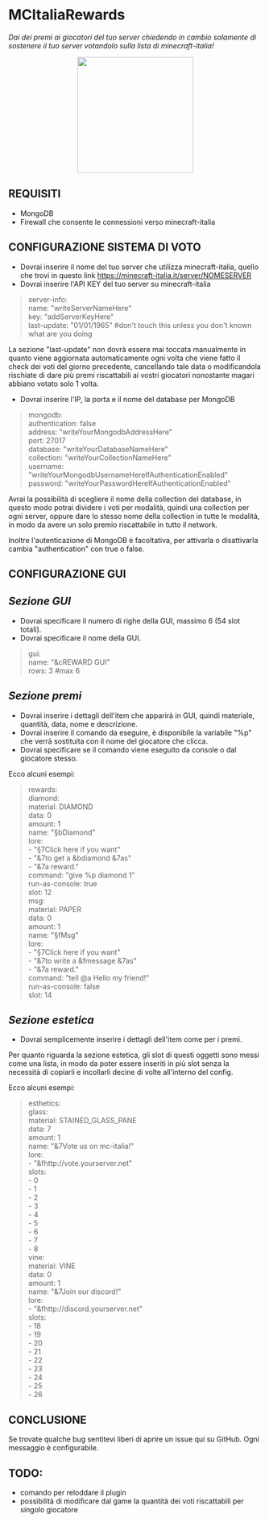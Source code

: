 # MCItaliaRewards
_Dai dei premi ai giocatori del tuo server chiedendo in cambio solamente di sostenere il tuo server votandolo sulla lista di minecraft-italia!_
<p align="center">
        <a href="https://www.coralmc.it/" target="_blank"><img src="https://www.coralmc.it/img/dev.png" width="230px"></a>
</p>

## REQUISITI

- MongoDB
- Firewall che consente le connessioni verso minecraft-italia

## CONFIGURAZIONE SISTEMA DI VOTO

- Dovrai inserire il nome del tuo server che utilizza minecraft-italia, quello che trovi in questo link https://minecraft-italia.it/server/NOMESERVER
- Dovrai inserire l'API KEY del tuo server su minecraft-italia
>server-info:                                                                                                                                                                            
name: "writeServerNameHere"                                                                                                                                                         
key: "addServerKeyHere"                                                                                                                                                             
last-update: "01/01/1965" #don't touch this unless you don't known what are you doing

La sezione "last-update" non dovrà essere mai toccata manualmente in quanto viene aggiornata automaticamente ogni volta che viene fatto il check dei voti del giorno precedente, cancellando tale data o modificandola rischiate di dare più premi riscattabili ai vostri giocatori nonostante magari abbiano votato solo 1 volta.

- Dovrai inserire l'IP, la porta e il nome del database per MongoDB
>mongodb:                                                                                                                                                                               
>  authentication: false                                                                                                                                                                
>  address: "writeYourMongodbAddressHere"                                                                                                                                               
>  port: 27017                                                                                                                                                                          
>  database: "writeYourDatabaseNameHere"                                                                                                                                                
>  collection: "writeYourCollectionNameHere"                                                                                                                                            
>  username: "writeYourMongodbUsernameHereIfAuthenticationEnabled"                                                                                                                              
>  password: "writeYourPasswordHereIfAuthenticationEnabled"

Avrai la possibilità di scegliere il nome della collection del database, in questo modo potrai dividere i voti per modalità, quindi una collection per ogni server, oppure dare lo stesso nome della collection in tutte le modalità, in modo da avere un solo premio riscattabile in tutto il network.

Inoltre l'autenticazione di MongoDB è facoltativa, per attivarla o disattivarla cambia "authentication" con true o false. 

## CONFIGURAZIONE GUI
## _Sezione GUI_
- Dovrai specificare il numero di righe della GUI, massimo 6 (54 slot totali).
- Dovrai specificare il nome della GUI.
>gui:                                                                                                                                                                                   
>  name: "&cREWARD GUI"                                                                                                                                                                 
>  rows: 3 #max 6

## _Sezione premi_
- Dovrai inserire i dettagli dell'item che apparirà in GUI, quindi materiale, quantità, data, nome e descrizione.
- Dovrai inserire il comando da eseguire, è disponibile la variabile "%p" che verrà sostituita con il nome del giocatore che clicca.
- Dovrai specificare se il comando viene eseguito da console o dal giocatore stesso.

Ecco alcuni esempi:

>  rewards:                                                                                                                                                                             
>    diamond:                                                                                                                                                                           
>      material: DIAMOND                                                                                                                                                                        
>      data: 0                                                                                                                                                                                          
>      amount: 1                                                                                                                                                                                                                        
>      name: "§bDiamond"                                                                                                                                                                
>      lore:                                                                                                                                                                            
>        - "§7Click here if you want"                                                                                                                                                           
>        - "&7to get a &bdiamond &7as"                                                                                                                                                                                                          
>        - "&7a reward."                                                                                                                                                                
>      command: "give %p diamond 1"                                                                                                                                                                                     
>      run-as-console: true                                                                                                                                                             
>      slot: 12                                                                                                                                                                                 
>    msg:                                                                                                                                                                                                       
>      material: PAPER                                                                                                                                                                                          
>      data: 0                                                                                                                                                                                                                  
>      amount: 1                                                                                                                                                                        
>      name: "§fMsg"                                                                                                                                                                                                            
>      lore:                                                                                                                                                                            
>        - "§7Click here if you want"                                                                                                                                                                                   
>        - "&7to write a &fmessage &7as"                                                                                                                                                                        
>        - "&7a reward."                                                                                                                                                                                        
>      command: "tell @a Hello my friend!"                                                                                                                                                                              
>      run-as-console: false                                                                                                                                                                                    
>      slot: 14

## _Sezione estetica_
- Dovrai semplicemente inserire i dettagli dell'item come per i premi.

Per quanto riguarda la sezione estetica, gli slot di questi oggetti sono messi come una lista, in modo da poter essere inseriti in più slot senza la necessità di copiarli e incollarli decine di volte all'interno del config.

Ecco alcuni esempi:
> esthetics:                                                                                                                                                                                                                                            
>    glass:                                                                                                                                                                             
>      material: STAINED_GLASS_PANE                                                                                                                                                                                                     
>      data: 7                                                                                                                                                                                                                  
>      amount: 1                                                                                                                                                                                                
>      name: "&7Vote us on mc-italia!"                                                                                                                                                                                                                  
>      lore:                                                                                                                                                                                            
>        - "&fhttp://vote.yourserver.net"                                                                                                                                               
>      slots:                                                                                                                                                                           
>        - 0                                                                                                                                                                                    
>        - 1                                                                                                                                                                                  
>        - 2                                                                                                                                                                                  
>        - 3                                                                                                                                                                                  
>        - 4                                                                                                                                                                                  
>        - 5                                                                                                                                                                                  
>        - 6                                                                                                                                                                                  
>        - 7                                                                                                                                                                                  
>        - 8                                                                                                                                                                                  
>    vine:                                                                                                                                                                                  
>      material: VINE                                                                                                                                                                                  
>      data: 0                                                                                                                                                                                  
>      amount: 1                                                                                                                                                                                  
>      name: "&7Join our discord!"                                                                                                                                                                                  
>      lore:                                                                                                                                                                                  
>        - "&fhttp://discord.yourserver.net"                                                                                                                                                                                  
>      slots:                                                                                                                                                                                  
>        - 18                                                                                                                                                                                  
>        - 19                                                                                                                                                                                  
>        - 20                                                                                                                                                                                  
>        - 21                                                                                                                                                                                  
>        - 22                                                                                                                                                                                  
>        - 23                                                                                                                                                                                  
>        - 24                                                                                                                                                                                  
>        - 25                                                                                                                                                                                  
>        - 26
        
## CONCLUSIONE
Se trovate qualche bug sentitevi liberi di aprire un issue qui su GitHub.
Ogni messaggio è configurabile.
## TODO:
- comando per reloddare il plugin
- possibilità di modificare dal game la quantità dei voti riscattabili per singolo giocatore
